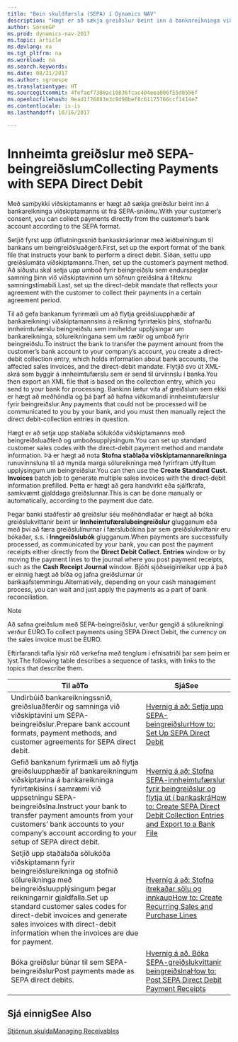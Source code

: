 ```yaml
---
title: "Bein skuldfærsla (SEPA) í Dynamics NAV"
description: "Hægt er að sækja greiðslur beint inn á bankareikninga viðskiptamanns samkvæmt SEPA-sniðinu."
author: SorenGP
ms.prod: dynamics-nav-2017
ms.topic: article
ms.devlang: na
ms.tgt_pltfrm: na
ms.workload: na
ms.search.keywords: 
ms.date: 08/21/2017
ms.author: sgroespe
ms.translationtype: HT
ms.sourcegitcommit: 4fefaef7380ac10836fcac404eea006f55d8556f
ms.openlocfilehash: 9ead1f76883e3c8d98bef8c61175766ccf1414e7
ms.contentlocale: is-is
ms.lasthandoff: 10/16/2017

---
```

# <a name="collecting-payments-with-sepa-direct-debit"></a><span data-ttu-id="140e0-103">Innheimta greiðslur með SEPA-beingreiðslum</span><span class="sxs-lookup"><span data-stu-id="140e0-103">Collecting Payments with SEPA Direct Debit</span></span>
<span data-ttu-id="140e0-104">Með samþykki viðskiptamanns er hægt að sækja greiðslur beint inn á bankareikninga viðskiptamanns út frá SEPA-sniðinu.</span><span class="sxs-lookup"><span data-stu-id="140e0-104">With your customer’s consent, you can collect payments directly from the customer’s bank account according to the SEPA format.</span></span>  

 <span data-ttu-id="140e0-105">Setjið fyrst upp útflutningssnið bankaskráarinnar með leiðbeiningum til bankans um beingreiðsluaðgerð.</span><span class="sxs-lookup"><span data-stu-id="140e0-105">First, set up the export format of the bank file that instructs your bank to perform a direct debit.</span></span> <span data-ttu-id="140e0-106">Síðan, settu upp greiðslumáta viðskiptamanns.</span><span class="sxs-lookup"><span data-stu-id="140e0-106">Then, set up the customer’s payment method.</span></span> <span data-ttu-id="140e0-107">Að síðustu skal setja upp umboð fyrir beingreiðslu sem endurspeglar samning þinn við viðskiptavininn um söfnun greiðslna á tilteknu samningstímabili.</span><span class="sxs-lookup"><span data-stu-id="140e0-107">Last, set up the direct-debit mandate that reflects your agreement with the customer to collect their payments in a certain agreement period.</span></span>  

 <span data-ttu-id="140e0-108">Til að gefa bankanum fyrirmæli um að flytja greiðsluupphæðir af bankareikningi viðskiptamannsins á reikning fyrirtækis þíns, stofnarðu innheimtufærslu beingreiðslu sem inniheldur upplýsingar um bankareikninga, sölureikningana sem um ræðir og umboð fyrir beingreiðslu.</span><span class="sxs-lookup"><span data-stu-id="140e0-108">To instruct the bank to transfer the payment amount from the customer’s bank account to your company’s account, you create a direct-debit collection entry, which holds information about bank accounts, the affected sales invoices, and the direct-debit mandate.</span></span> <span data-ttu-id="140e0-109">Flytjið svo út XML-skrá sem byggir á innheimtufærslu sem er send til úrvinnslu í banka.</span><span class="sxs-lookup"><span data-stu-id="140e0-109">You then export an XML file that is based on the collection entry, which you send to your bank for processing.</span></span> <span data-ttu-id="140e0-110">Bankinn lætur vita af greiðslum sem ekki er hægt að meðhöndla og þá þarf að hafna viðkomandi innheimtufærslur fyrir beingreiðslur.</span><span class="sxs-lookup"><span data-stu-id="140e0-110">Any payments that could not be processed will be communicated to you by your bank, and you must then manually reject the direct debit-collection entries in question.</span></span>  

 <span data-ttu-id="140e0-111">Hægt er að setja upp staðlaða sölukóða viðskiptamanns með beingreiðsluaðferð og umboðsupplýsingum.</span><span class="sxs-lookup"><span data-stu-id="140e0-111">You can set up standard customer sales codes with the direct-debit payment method and mandate information.</span></span> <span data-ttu-id="140e0-112">Þá er hægt að nota **Stofna staðlaða viðskiptamannareikninga** runuvinnsluna til að mynda marga sölureikninga með fyrirfram útfylltum upplýsingum um beingreiðslur.</span><span class="sxs-lookup"><span data-stu-id="140e0-112">You can then use the **Create Standard Cust. Invoices** batch job to generate multiple sales invoices with the direct-debit information prefilled.</span></span> <span data-ttu-id="140e0-113">Þetta er hægt að gera handvirkt eða sjálfkrafa, samkvæmt gjalddaga greiðslunnar.</span><span class="sxs-lookup"><span data-stu-id="140e0-113">This is can be done manually or automatically, according to the payment due date.</span></span>  

 <span data-ttu-id="140e0-114">Þegar banki staðfestir að greiðslur séu meðhöndlaðar er hægt að bóka greiðslukvittanir beint úr **Innheimtufærslubeingreiðslur** glugganum eða með því að færa greiðslulínurnar í færslubókina þar sem greiðslukvittanir eru bókaðar, s.s. í **Inngreiðslubók** glugganum.</span><span class="sxs-lookup"><span data-stu-id="140e0-114">When payments are successfully processed, as communicated by your bank, you can post the payment receipts either directly from the **Direct Debit Collect. Entries** window or by moving the payment lines to the journal where you post payment receipts, such as the **Cash Receipt Journal** window.</span></span> <span data-ttu-id="140e0-115">Bjóði sjóðseiginleikar upp á það er einnig hægt að bíða og jafna greiðslurnar úr bankaafstemmingu.</span><span class="sxs-lookup"><span data-stu-id="140e0-115">Alternatively, depending on your cash management process, you can wait and just apply the payments as a part of bank reconciliation.</span></span>  

> [!NOTE]  
>  <span data-ttu-id="140e0-116">Að safna greiðslum með SEPA-beingreiðslur, verður gengið á sölureikningi verður EURO.</span><span class="sxs-lookup"><span data-stu-id="140e0-116">To collect payments using SEPA Direct Debit, the currency on the sales invoice must be EURO.</span></span>  

 <span data-ttu-id="140e0-117">Eftirfarandi tafla lýsir röð verkefna með tenglum í efnisatriði þar sem þeim er lýst.</span><span class="sxs-lookup"><span data-stu-id="140e0-117">The following table describes a sequence of tasks, with links to the topics that describe them.</span></span>   

|<span data-ttu-id="140e0-118">**Til að**</span><span class="sxs-lookup"><span data-stu-id="140e0-118">**To**</span></span>|<span data-ttu-id="140e0-119">**Sjá**</span><span class="sxs-lookup"><span data-stu-id="140e0-119">**See**</span></span>|  
|------------|-------------|  
|<span data-ttu-id="140e0-120">Undirbúið bankareikningssnið, greiðsluaðferðir og samninga við viðskiptavini um SEPA-beingreiðslur.</span><span class="sxs-lookup"><span data-stu-id="140e0-120">Prepare bank account formats, payment methods, and customer agreements for SEPA direct debit.</span></span>|[<span data-ttu-id="140e0-121">Hvernig á að: Setja upp SEPA-beingreiðslur</span><span class="sxs-lookup"><span data-stu-id="140e0-121">How to: Set Up SEPA Direct Debit</span></span>](finance-how-to-set-up-sepa-direct-debit.md)|  
|<span data-ttu-id="140e0-122">Gefið bankanum fyrirmæli um að flytja greiðsluupphæðir af bankareikningum viðskiptavina á bankareikninga fyrirtækisins í samræmi við uppsetningu SEPA-beingreiðslna.</span><span class="sxs-lookup"><span data-stu-id="140e0-122">Instruct your bank to transfer payment amounts from your customers’ bank accounts to your company’s account according to your setup of SEPA direct debit.</span></span>|[<span data-ttu-id="140e0-123">Hvernig á að: Stofna SEPA-innheimtufærslur fyrir beingreiðslur og flytja út í bankaskrá</span><span class="sxs-lookup"><span data-stu-id="140e0-123">How to: Create SEPA Direct Debit Collection Entries and Export to a Bank File</span></span>](finance-how-create-sepa-direct-debit-collection-entries-export-bank-file.md)|  
|<span data-ttu-id="140e0-124">Setjið upp staðalaða sölukóða viðskiptamann fyrir beingreiðslureikninga og stofnið sölureikninga með beingreiðsluupplýsingum þegar reikningarnir gjaldfalla.</span><span class="sxs-lookup"><span data-stu-id="140e0-124">Set up standard customer sales codes for direct-debit invoices and generate sales invoices with direct-debit information when the invoices are due for payment.</span></span>|[<span data-ttu-id="140e0-125">Hvernig á að: Stofna ítrekaðar sölu og innkaup</span><span class="sxs-lookup"><span data-stu-id="140e0-125">How to: Create Recurring Sales and Purchase Lines</span></span>](sales-how-work-standard-lines.md)|  
|<span data-ttu-id="140e0-126">Bóka greiðslur búnar til sem SEPA-beingreiðslur</span><span class="sxs-lookup"><span data-stu-id="140e0-126">Post payments made as SEPA direct debits.</span></span>|[<span data-ttu-id="140e0-127">Hvernig á að. Bóka SEPA-greiðslukvittanir beingreiðslna</span><span class="sxs-lookup"><span data-stu-id="140e0-127">How to: Post SEPA Direct Debit Payment Receipts</span></span>](finance-how-to-post-sepa-direct-debit-payment-receipts.md)|  

## <a name="see-also"></a><span data-ttu-id="140e0-128">Sjá einnig</span><span class="sxs-lookup"><span data-stu-id="140e0-128">See Also</span></span>  
[<span data-ttu-id="140e0-129">Stjórnun skulda</span><span class="sxs-lookup"><span data-stu-id="140e0-129">Managing Receivables</span></span>](receivables-manage-receivables.md)

